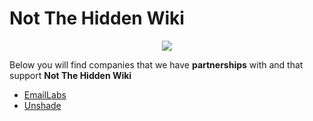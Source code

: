 # Not The Hidden Wiki

<p align="center">
  <img src="https://raw.githubusercontent.com/notthehiddenwiki/NTHW/nthw/.github/banner.png">
</p>

Below you will find companies that we have **partnerships** with and that support **Not The Hidden Wiki**

* [EmailLabs](https://github.com/notthehiddenwiki/NTHW/tree/nthw/Partnerships/Companies/EmailLabs.md)
* [Unshade](https://github.com/notthehiddenwiki/NTHW/tree/nthw/Partnerships/Companies/Unshade.md)